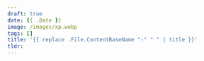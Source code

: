 ```yaml
---
draft: true
date: {{ .Date }}
image: /images/xp.webp
tags: []
title: '{{ replace .File.ContentBaseName "-" " " | title }}'
tldr: 
---
```

